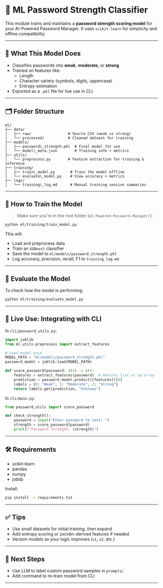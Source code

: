 # 🧠 ML Password Strength Classifier

This module trains and maintains a **password strength scoring model** for your AI-Powered Password Manager. It uses `scikit-learn` for simplicity and offline compatibility.

---

## 📌 What This Model Does

- Classifies passwords into **weak**, **moderate**, or **strong**
- Trained on features like:
  - Length
  - Character variety (symbols, digits, uppercase)
  - Entropy estimation
- Exported as a `.pkl` file for live use in CLI

---

## 🗂 Folder Structure

```
ml/
├── data/
│   ├── raw/                 # Source CSV (weak vs strong)
│   └── processed/           # Cleaned dataset for training
├── models/
│   ├── password\_strength.pkl  # Final model for use
│   └── model\_meta.json        # Training info + metrics
├── utils/
│   └── preprocess.py        # Feature extraction for training & inference
├── training/
│   ├── train\_model.py       # Train the model offline
│   └── evaluate\_model.py    # View accuracy + metrics
├── logs/
│   └── training\_log.md      # Manual training session summaries

```

---

## 🚀 How to Train the Model

> Make sure you're in the root folder (`AI-Powered-Password-Manager/`):

```bash
python ml/training/train_model.py

```

This will:

* Load and preprocess data
* Train an `XGBoost` classifier
* Save the model to `ml/models/password_strength.pkl`
* Log accuracy, precision, recall, F1 to `training_log.md`

---

## 🧪 Evaluate the Model

To check how the model is performing:

```bash
python ml/training/evaluate_model.py
```

---

## 🔄 Live Use: Integrating with CLI

In `cli/password_utils.py`:

```python
import joblib
from ml.utils.preprocess import extract_features

# Load model once
MODEL_PATH = "ml/models/password_strength.pkl"
password_model = joblib.load(MODEL_PATH)

def score_password(password: str) -> str:
    features = extract_features(password)  # Returns list or np.array
    prediction = password_model.predict([features])[0]
    labels = {0: "Weak", 1: "Moderate", 2: "Strong"}
    return labels.get(prediction, "Unknown")
```

In `cli/main.py`:

```python
from password_utils import score_password

def check_strength():
    password = input("Enter password to test: ")
    strength = score_password(password)
    print(f"Password Strength: {strength}")
```

---

## 🛠 Requirements

* scikit-learn
* pandas
* numpy
* joblib

Install:

```bash
pip install -r requirements.txt
```

---

## ✅ Tips

* Use small datasets for initial training, then expand
* Add entropy scoring or zxcvbn-derived features if needed
* Version models as your logic improves (`v1`, `v2`, etc.)

---

## 📌 Next Steps

* Use LLM to label custom password samples in `prompts/`
* Add command to re-train model from CLI

---
